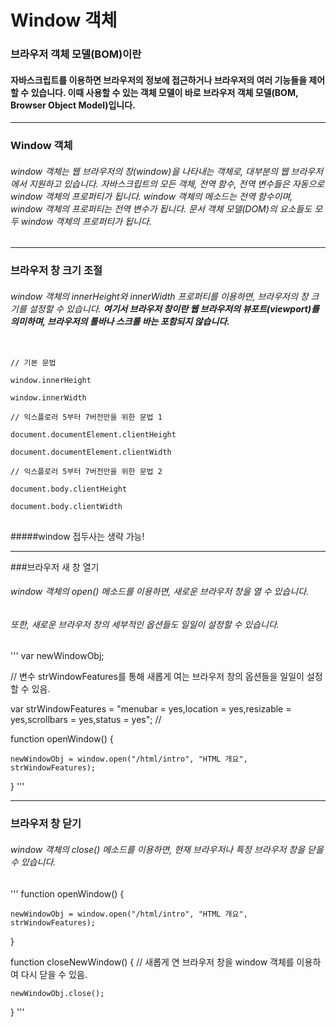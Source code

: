 # Window 객체

### 브라우저 객체 모델(BOM)이란

#### 자바스크립트를 이용하면 브라우저의 정보에 접근하거나 브라우저의 여러 기능들을 제어할 수 있습니다.   이때 사용할 수 있는 객체 모델이 바로 브라우저 객체 모델(BOM, Browser Object Model)입니다.

*****

### Window 객체

###### window 객체는 웹 브라우저의 창(window)을 나타내는 객체로, 대부분의 웹 브라우저에서 지원하고 있습니다.   자바스크립트의 모든 객체, 전역 함수, 전역 변수들은 자동으로 window 객체의 프로퍼티가 됩니다.   window 객체의 메소드는 전역 함수이며, window 객체의 프로퍼티는 전역 변수가 됩니다.   문서 객체 모델(DOM)의 요소들도 모두 window 객체의 프로퍼티가 됩니다.

***

### 브라우저 창 크기 조절

###### window 객체의 innerHeight와 innerWidth 프로퍼티를 이용하면, 브라우저의 창 크기를 설정할 수 있습니다.   **여기서 브라우저 창이란 웹 브라우저의 뷰포트(viewport)를 의미하며, 브라우저의 툴바나 스크롤 바는 포함되지 않습니다.**

<pre>
<code>
// 기본 문법

window.innerHeight

window.innerWidth

// 익스플로러 5부터 7버전만을 위한 문법 1

document.documentElement.clientHeight

document.documentElement.clientWidth

// 익스플로러 5부터 7버전만을 위한 문법 2

document.body.clientHeight

document.body.clientWidth
</code>
</pre>

#####window 접두사는 생략 가능!

***
###브라우저 새 창 열기

###### window 객체의 open() 메소드를 이용하면, 새로운 브라우저 창을 열 수 있습니다.
###### 또한, 새로운 브라우저 창의 세부적인 옵션들도 일일이 설정할 수 있습니다.
'''
var newWindowObj;

// 변수 strWindowFeatures를 통해 새롭게 여는 브라우저 창의 옵션들을 일일이 설정할 수 있음.

var strWindowFeatures = "menubar = yes,location = yes,resizable = yes,scrollbars = yes,status = yes"; //

function openWindow() {

    newWindowObj = window.open("/html/intro", "HTML 개요", strWindowFeatures);

}
'''
***
### 브라우저 창 닫기   
###### window 객체의 close() 메소드를 이용하면, 현재 브라우저나 특정 브라우저 창을 닫을 수 있습니다.
'''
function openWindow() {

    newWindowObj = window.open("/html/intro", "HTML 개요", strWindowFeatures);

}

function closeNewWindow() { // 새롭게 연 브라우저 창을 window 객체를 이용하여 다시 닫을 수 있음.

    newWindowObj.close();

}
'''